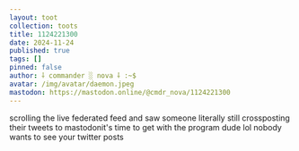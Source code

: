 ```yaml
---
layout: toot
collection: toots
title: 1124221300
date: 2024-11-24
published: true
tags: []
pinned: false
author: ⸸ commander ░ nova ⸸ :~$
avatar: /img/avatar/daemon.jpeg
mastodon: https://mastodon.online/@cmdr_nova/1124221300
---
```


scrolling the live federated feed and saw someone literally still crossposting their tweets to mastodonit's time to get with the program dude lol nobody wants to see your twitter posts
